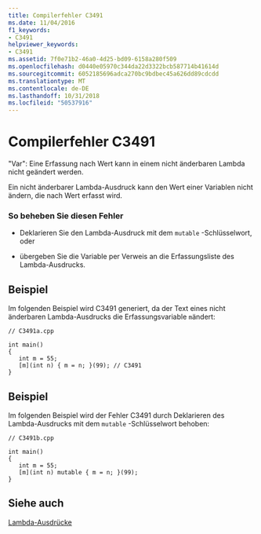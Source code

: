 ```yaml
---
title: Compilerfehler C3491
ms.date: 11/04/2016
f1_keywords:
- C3491
helpviewer_keywords:
- C3491
ms.assetid: 7f0e71b2-46a0-4d25-bd09-6158a280f509
ms.openlocfilehash: d0440e05970c344da22d3322bcb587714b41614d
ms.sourcegitcommit: 6052185696adca270bc9bdbec45a626dd89cdcdd
ms.translationtype: MT
ms.contentlocale: de-DE
ms.lasthandoff: 10/31/2018
ms.locfileid: "50537916"
---
```

# <a name="compiler-error-c3491"></a>Compilerfehler C3491

"Var": Eine Erfassung nach Wert kann in einem nicht änderbaren Lambda nicht geändert werden.

Ein nicht änderbarer Lambda-Ausdruck kann den Wert einer Variablen nicht ändern, die nach Wert erfasst wird.

### <a name="to-correct-this-error"></a>So beheben Sie diesen Fehler

- Deklarieren Sie den Lambda-Ausdruck mit dem `mutable` -Schlüsselwort, oder

- übergeben Sie die Variable per Verweis an die Erfassungsliste des Lambda-Ausdrucks.

## <a name="example"></a>Beispiel

Im folgenden Beispiel wird C3491 generiert, da der Text eines nicht änderbaren Lambda-Ausdrucks die Erfassungsvariable `m`ändert:

```
// C3491a.cpp

int main()
{
   int m = 55;
   [m](int n) { m = n; }(99); // C3491
}
```

## <a name="example"></a>Beispiel

Im folgenden Beispiel wird der Fehler C3491 durch Deklarieren des Lambda-Ausdrucks mit dem `mutable` -Schlüsselwort behoben:

```
// C3491b.cpp

int main()
{
   int m = 55;
   [m](int n) mutable { m = n; }(99);
}
```

## <a name="see-also"></a>Siehe auch

[Lambda-Ausdrücke](../../cpp/lambda-expressions-in-cpp.md)